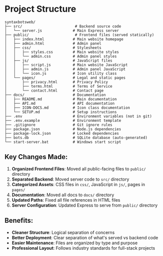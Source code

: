 # Project Structure

```
syntaxbotsweb/
├── src/                        # Backend source code
│   └── server.js              # Main Express server
├── public/                     # Frontend files (served statically)
│   ├── index.html             # Main website homepage
│   ├── admin.html             # Admin panel
│   ├── css/                   # Stylesheets
│   │   ├── styles.css         # Main website styles
│   │   └── admin.css          # Admin panel styles
│   ├── js/                    # JavaScript files
│   │   ├── script.js          # Main website JavaScript
│   │   ├── admin.js           # Admin panel JavaScript
│   │   └── icon.js            # Icon utility class
│   └── pages/                 # Legal and static pages
│       ├── privacy.html       # Privacy Policy
│       ├── terms.html         # Terms of Service
│       └── contact.html       # Contact page
├── docs/                      # Documentation
│   ├── README.md              # Main documentation
│   ├── API.md                 # API documentation
│   ├── ICON-DOCS.md           # Icon class documentation
│   └── SETUP.md               # Setup instructions
├── .env                       # Environment variables (not in git)
├── .env.example               # Environment template
├── .gitignore                 # Git ignore rules
├── package.json               # Node.js dependencies
├── package-lock.json          # Locked dependencies
├── bots.db                    # SQLite database (auto-generated)
└── start-server.bat           # Windows start script
```

## Key Changes Made:

1. **Organized Frontend Files**: Moved all public-facing files to `public/` directory
2. **Separated Backend**: Moved server code to `src/` directory  
3. **Categorized Assets**: CSS files in `css/`, JavaScript in `js/`, pages in `pages/`
4. **Documentation**: Moved all docs to `docs/` directory
5. **Updated Paths**: Fixed all file references in HTML files
6. **Server Configuration**: Updated Express to serve from `public/` directory

## Benefits:

- **Cleaner Structure**: Logical separation of concerns
- **Better Deployment**: Clear separation of what's served vs backend code
- **Easier Maintenance**: Files are organized by type and purpose
- **Professional Layout**: Follows industry standards for full-stack projects
